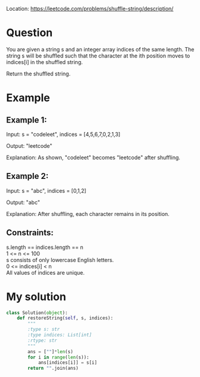 Location: https://leetcode.com/problems/shuffle-string/description/
# Question
You are given a string s and an integer array indices of the same length. The string s will be shuffled such that the character at the ith position moves to indices[i] in the shuffled string.

Return the shuffled string.

 
# Example

## Example 1:

Input: s = "codeleet", indices = [4,5,6,7,0,2,1,3]

Output: "leetcode"

Explanation: As shown, "codeleet" becomes "leetcode" after shuffling.

## Example 2:

Input: s = "abc", indices = [0,1,2]

Output: "abc"

Explanation: After shuffling, each character remains in its position.

## Constraints:

s.length == indices.length == n\
1 <= n <= 100\
s consists of only lowercase English letters.\
0 <= indices[i] < n\
All values of indices are unique.
 

# My solution 
```python
class Solution(object):
    def restoreString(self, s, indices):
        """
        :type s: str
        :type indices: List[int]
        :rtype: str
        """
        ans = [""]*len(s)
        for i in range(len(s)):
            ans[indices[i]] = s[i]
        return "".join(ans)
```

